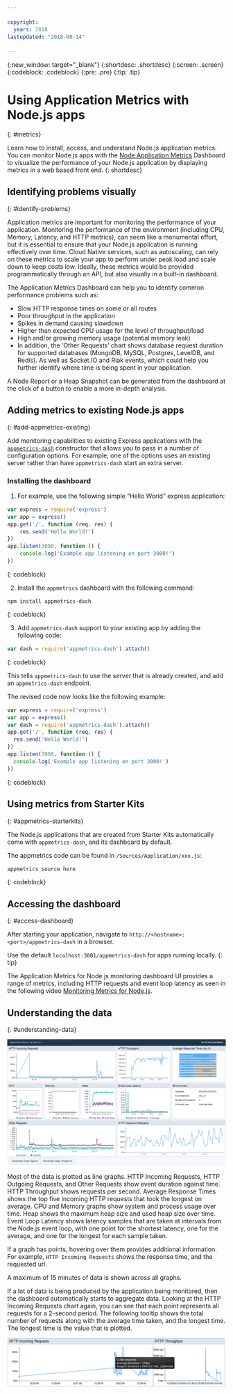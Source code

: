 ```yaml
---

copyright:
  years: 2018
lastupdated: "2018-08-14"

---
```


{:new_window: target="_blank"}
{:shortdesc: .shortdesc}
{:screen: .screen}
{:codeblock: .codeblock}
{:pre: .pre}
{:tip: .tip}

# Using Application Metrics with Node.js apps
{: #metrics}

Learn how to install, access, and understand Node.js application metrics. You can monitor Node.js apps with the [Node Application Metrics](https://developer.ibm.com/open/openprojects/node-application-metrics) Dashboard to visualize the performance of your Node.js application by displaying metrics in a web based front end.
{: shortdesc}

## Identifying problems visually
{: #identify-problems}

Application metrics are important for monitoring the performance of your application. Monitoring the performance of the environment (including CPU, Memory, Latency, and HTTP metrics), can seem like a monumental effort, but it is essential to ensure that your Node.js application is running effectively over time. Cloud Native services, such as autoscaling, can rely on these metrics to scale your app to perform under peak load and scale down to keep costs low. Ideally, these metrics would be provided programmatically through an API, but also visually in a built-in dashboard.

The Application Metrics Dashboard can help you to identify common performance problems such as:

* Slow HTTP response times on some or all routes
* Poor throughput in the application
* Spikes in demand causing slowdown
* Higher than expected CPU usage for the level of throughput/load
* High and/or growing memory usage (potential memory leak)
* In addition, the ‘Other Requests’ chart shows database request duration for supported databases (MongoDB, MySQL, Postgres, LevelDB, and Redis). As well as Socket.IO and Riak events, which could help you further identify where time is being spent in your application.

A Node Report or a Heap Snapshot can be generated from the dashboard at the click of a button to enable a more in-depth analysis.

## Adding metrics to existing Node.js apps
{: #add-appmetrics-existing}

Add monitoring capabilities to existing Express applications with the [`appmetrics-dash`](https://github.com/RuntimeTools/appmetrics-dash) constructor that allows you to pass in a number of configuration options. For example, one of the options uses an existing server rather than have `appmetrics-dash` start an extra server.

### Installing the dashboard

1. For example, use the following simple “Hello World” express application:
  ```js
  var express = require('express')
  var app = express()
  app.get('/', function (req, res) {
      res.send('Hello World!')
  })
  app.listen(3000, function () {
      console.log('Example app listening on port 3000!')
  })
  ```
  {: codeblock}

2. Install the `appmetrics` dashboard with the following command:
  ```
  npm install appmetrics-dash
  ```
  {: codeblock}

3. Add `appmetrics-dash` support to your existing app by adding the following code:
  ```js
  var dash = require('appmetrics-dash').attach()
  ```
  {: codeblock}

  This tells `appmetrics-dash` to use the server that is already created, and add an `appmetrics-dash` endpoint.

  The revised code now looks like the following example:
  ```js
  var express = require('express')
  var app = express()
  var dash = require('appmetrics-dash').attach()
  app.get('/', function (req, res) {
    res.send('Hello World!')
  })
  app.listen(3000, function () {
    console.log('Example app listening on port 3000!')
  })
  ```
  {: codeblock}

## Using metrics from Starter Kits
{: #appmetrics-starterkits}

The Node.js applications that are created from Starter Kits automatically come with `appmetrics-dash`, and its dashboard by default.

The appmetrics code can be found in `/Sources/Application/xxx.js`:
```js
appmetrics source here
```
{: codeblock}

## Accessing the dashboard
{: #access-dashboard}

After starting your application, navigate to `http://<hostname>:<port>/appmetrics-dash` in a browser.

Use the default `localhost:3001/appmetrics-dash` for apps running locally.
{: tip}

The Application Metrics for Node.js monitoring dashboard UI provides a range of metrics, including HTTP requests and event loop latency as seen in the following video [Monitoring Metrics for Node.js](https://www.youtube.com/watch?v=7hV8gKlMYLs&feature=youtu.be).

## Understanding the data
{: #understanding-data}

![Appmetrics Dashboard](images/appmetricsdash-1.png)

Most of the data is plotted as line graphs. HTTP Incoming Requests, HTTP Outgoing Requests, and Other Requests show event duration against time. HTTP Throughput shows requests per second. Average Response Times shows the top five incoming HTTP requests that took the longest on average. CPU and Memory graphs show system and process usage over time. Heap shows the maximum heap size and used heap size over time. Event Loop Latency shows latency samples that are taken at intervals from the Node.js event loop, with one point for the shortest latency, one for the average, and one for the longest for each sample taken.

If a graph has points, hovering over them provides additional information. For example, `HTTP Incoming Requests` shows the response time, and the requested url.

A maximum of 15 minutes of data is shown across all graphs.

If a lot of data is being produced by the application being monitored, then the dashboard automatically starts to aggregate data. Looking at the HTTP Incoming Requests chart again, you can see that each point represents all requests for a 2-second period. The following tooltip shows the total number of requests along with the average time taken, and the longest time. The longest time is the value that is plotted.

![Show Tooltip](images/tooltip-1.png)




